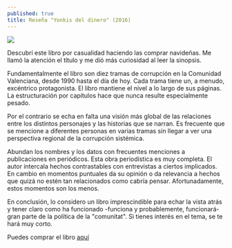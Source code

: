 ```yaml
---
published: true
title: Reseña "Yonkis del dinero" (2016)
---
```

![](http://i.imgur.com/Yw8pAOU.jpg)

Descubrí este libro por casualidad haciendo las comprar navideñas. Me llamó la atención el título y me dió más curiosidad al leer la sinopsis.

Fundamentalmente el libro son diez tramas de corrupción en la Comunidad Valenciana, desde 1990 hasta el día de hoy. Cada trama tiene un, a menudo, excéntrico protagonista. El libro mantiene el nivel a lo largo de sus páginas. La estructuración por capítulos hace que nunca resulte especialmente pesado.

Por el contrario se echa en falta una visión más global de las relaciones entre los distintos personajes y las historias que se narran. Es frecuente que se mencione a diferentes personas en varias tramas sin llegar a ver una perspectiva regional de la corrupción sistémica.

Abundan los nombres y los datos con frecuentes menciones a publicaciones en periódicos. Esta obra periodística es muy completa. El autor intercala hechos contrastables con entrevistas a ciertos implicados. En cambio en momentos puntuales da su opinión o da relevancia a hechos que quizá no estén tan relacionados como cabría pensar. Afortunadamente, estos momentos son los menos.

En conclusión, lo considero un libro imprescindible para echar la vista atrás y tener claro como ha funcionado -funciona y probablemente, funcionará- gran parte de la política de la "comunitat". Si tienes interés en el tema, se te hará muy corto.

Puedes comprar el libro [aquí](https://www.amazon.es/Yonquis-del-dinero-Cuadril%C3%A1tero-libros/dp/841601289X)
